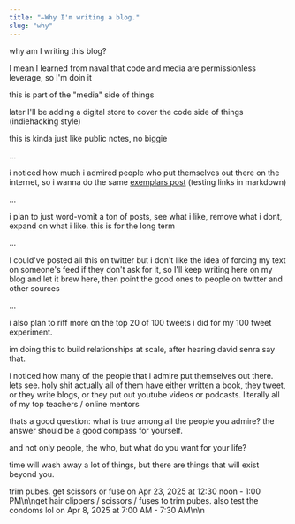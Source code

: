 ```yaml
---
title: "✏️Why I'm writing a blog."
slug: "why"
---
```


why am I writing this blog?

I mean I learned from naval that code and media are permissionless leverage, so I'm doin it

this is part of the "media" side of things

later I'll be adding a digital store to cover the code side of things (indiehacking style)

this is kinda just like public notes, no biggie

...

i noticed how much i admired people who put themselves out there on the internet, so i wanna do the same [exemplars post](../exemplars)
(testing links in markdown)

...

i plan to just word-vomit a ton of posts, see what i like, remove what i dont, expand on what i like. this is for the long term

...

I could've posted all this on twitter but i don't like the idea of forcing my text on someone's feed if they don't ask for it, so I'll keep writing here on my blog and let it brew here, then point the good ones to people on twitter and other sources

...

i also plan to riff more on the top 20 of 100 tweets i did for my 100 tweet experiment.

im doing this to build relationships at scale, after hearing david senra say that.

i noticed how many of the people that i admire put themselves out there. lets see. holy shit actually all of them have either written a book, they tweet, or they write blogs, or they put out youtube videos or podcasts. literally all of my top teachers / online mentors

thats a good question: what is true among all the people you admire? the answer should be a good compass for yourself.

and not only people, the who, but what do you want for your life?

time will wash away a lot of things, but there are things that will exist beyond you.

trim pubes. get scissors or fuse on Apr 23, 2025 at 12:30 noon - 1:00 PM\n\nget hair clippers / scissors / fuses to trim pubes. also test the condoms lol on Apr 8, 2025 at 7:00 AM - 7:30 AM\n\n